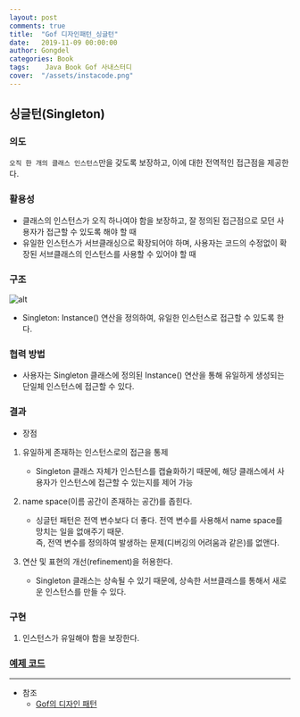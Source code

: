 ```yaml
---
layout: post
comments: true
title:  "Gof 디자인패턴_싱글턴"
date:   2019-11-09 00:00:00
author: Gongdel
categories: Book
tags:	 Java Book Gof 사내스터디
cover:  "/assets/instacode.png"
---
```

## 싱글턴(Singleton)
### 의도
`오직 한 개의 클래스 인스턴스`만을 갖도록 보장하고, 이에 대한 전역적인 접근점을 제공한다.  

### 활용성
+ 클래스의 인스턴스가 오직 하나여야 함을 보장하고, 잘 정의된 접근점으로 모던 사용자가 접근할 수 있도록 해야 할 때
+ 유일한 인스턴스가 서브클래싱으로 확장되어야 하며, 사용자는 코드의 수정없이 확장된 서브클래스의 인스턴스를 사용할 수 있어야 할 때

### 구조
![alt](/Users/gonghojin/Documents/private/git/centrarium-master/assets/gof/images/gof-design-patterns-singleton.png)

+ Singleton: Instance() 연산을 정의하여, 유일한 인스턴스로 접근할 수 있도록 한다.

### 협력 방법
+ 사용자는  Singleton 클래스에 정의된 Instance() 연산을 통해 유일하게 생성되는 단일체 인스턴스에 접근할 수 있다.

### 결과
+ 장점
1. 유일하게 존재하는 인스턴스로의 접근을 통제
	- Singleton 클래스 자체가 인스턴스를 캡슐화하기 때문에, 해당 클래스에서 사용자가 인스턴스에 접근할 수 있는지를 제어 가능

2. name space(이름 공간이 존재하는 공간)를 좁힌다.
	- 싱글턴 패턴은 전역 변수보다 더 좋다. 전역 변수를 사용해서 name space를 망치는 일을 없애주기 때문.  
	즉, 전역 변수를 정의하여 발생하는 문제(디버깅의 어려움과 같은)를 없앤다.

3. 연산 및 표현의 개선(refinement)을 허용한다.  
	- Singleton 클래스는 상속될 수 있기 때문에, 상속한 서브클래스를 통해서 새로운 인스턴스를 만들 수 있다.

### 구현
1. 인스턴스가 유일해야 함을 보장한다.

### [예제 코드](https://github.com/gonghojin/educations/tree/master/java_designpattern/src/creation/singleton/simple)

---
- 참조
	+ [Gof의 디자인 패턴](https://www.google.com/search?newwindow=1&sxsrf=ACYBGNTM3TLPpNtM8XVERiP7AyPyLDi3sQ%3A1572758465286&ei=wWO-XfOOEcTGmAWs26i4Cw&q=gof%EC%9D%98+%EB%94%94%EC%9E%90%EC%9D%B8%ED%8C%A8%ED%84%B4&oq=gof&gs_l=psy-ab.1.1.35i39l2j0i67j0j0i131l4j0j0i131.1801221.1802149..1803884...0.1..0.188.465.0j3......0....1..gws-wiz.......0i71.wMtI5vf-WEU)	
